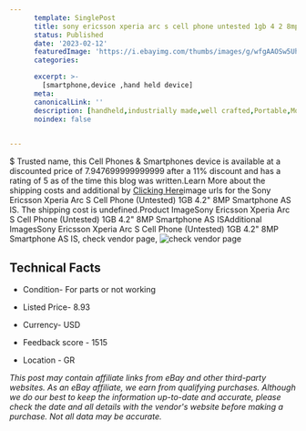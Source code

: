 ```yaml
---
      template: SinglePost
      title: sony ericsson xperia arc s cell phone untested 1gb 4 2 8mp smartphone as is
      status: Published
      date: '2023-02-12'
      featuredImage: 'https://i.ebayimg.com/thumbs/images/g/wfgAAOSw5UhjGqKg/s-l225.jpg'
      categories: 

      excerpt: >-
        [smartphone,device ,hand held device]
      meta:
      canonicalLink: ''
      description: [handheld,industrially made,well crafted,Portable,Mobile,Compact,Convenient,Lightweight,Maneuverable,Man-portable,Miniature,Carriable,Hand-held,Light,Holdable,Transportable,Mobile device,Pocket-sized,On-the-go,Wireless,Cordless,Compact size,Convenient size, smartphone,device ,hand held device]
      noindex: false

        
---
```

$
    Trusted name, this Cell Phones & Smartphones device is available at a discounted price of 7.947699999999999 after a 11% discount and has a rating of 5 as of the time this blog was written.Learn More about the shipping costs and additional by [Clicking Here](https://www.ebay.com/itm/225300074654?hash=item3474ee509e%3Ag%3AwfgAAOSw5UhjGqKg&mkevt=1&mkcid=1&mkrid=711-53200-19255-0&campid=%253CePNCampaignId%253E&customid=%253CreferenceId%253E&toolid=10049)image urls for the Sony Ericsson Xperia Arc S Cell Phone (Untested) 1GB 4.2" 8MP Smartphone AS IS. The shipping cost is undefined.Product ImageSony Ericsson Xperia Arc S Cell Phone (Untested) 1GB 4.2" 8MP Smartphone AS ISAdditional ImagesSony Ericsson Xperia Arc S Cell Phone (Untested) 1GB 4.2" 8MP Smartphone AS IS, check vendor page, ![check vendor page](https://origin-galleryplus.ebayimg.com/ws/web/225300074654_2_0_1/225x225.jpg,https://origin-galleryplus.ebayimg.com/ws/web/225300074654_3_0_1/225x225.jpg,https://origin-galleryplus.ebayimg.com/ws/web/225300074654_4_0_1/225x225.jpg,https://origin-galleryplus.ebayimg.com/ws/web/225300074654_5_0_1/225x225.jpg,https://origin-galleryplus.ebayimg.com/ws/web/225300074654_6_0_1/225x225.jpg,https://origin-galleryplus.ebayimg.com/ws/web/225300074654_7_0_1/225x225.jpg,https://origin-galleryplus.ebayimg.com/ws/web/225300074654_8_0_1/225x225.jpg,https://origin-galleryplus.ebayimg.com/ws/web/225300074654_9_0_1/225x225.jpg,https://origin-galleryplus.ebayimg.com/ws/web/225300074654_10_0_1/225x225.jpg,https://origin-galleryplus.ebayimg.com/ws/web/225300074654_11_0_1/225x225.jpg)
    
    

 ## Technical Facts 



     
      

 - Condition- For parts or not working 


      

 - Listed Price- 8.93 


      

 - Currency- USD 


      

 - Feedback score - 1515 


      

 - Location - GR 


      
      

 *_This post may contain affiliate links from eBay and other third-party websites. As an eBay affiliate, we earn from qualifying purchases. Although we do our best to keep the information up-to-date and accurate, please check the date and all details with the vendor's website before making a purchase. Not all data may be accurate._*



    
    
    
    
    